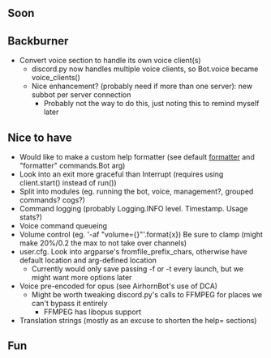 ## Soon

## Backburner
- Convert voice section to handle its own voice client(s)
    - discord.py now handles multiple voice clients, so Bot.voice became voice_clients()
    - Nice enhancement? (probably need if more than one server): new subbot per server connection
        - Probably not the way to do this, just noting this to remind myself later

## Nice to have
- Would like to make a custom help formatter
(see default [formatter](https://github.com/Rapptz/discord.py/blob/async/discord/ext/commands/formatter.py)
and "formatter" commands.Bot arg)
- Look into an exit more graceful than Interrupt (requires using client.start() instead of run())
- Split into modules (eg. running the bot, voice, management?, grouped commands? cogs?)
- Command logging (probably Logging.INFO level. Timestamp. Usage stats?)
- Voice command queueing
- Volume control (eg. '-af "volume={}"'.format{x}) Be sure to clamp (might make 20%/0.2 the max to not take over channels)
- user.cfg. Look into argparse's fromfile_prefix_chars, otherwise have default location and arg-defined location
    - Currently would only save passing -f or -t every launch, but we might want more options later
- Voice pre-encoded for opus (see AirhornBot's use of DCA)
    - Might be worth tweaking discord.py's calls to FFMPEG for places we can't bypass it entirely
        - FFMPEG has libopus support
- Translation strings (mostly as an excuse to shorten the help= sections)

## Fun
